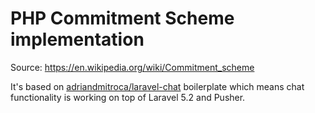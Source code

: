# PHP Commitment Scheme implementation

Source: https://en.wikipedia.org/wiki/Commitment_scheme

It's based on [adriandmitroca/laravel-chat](https://github.com/adriandmitroca/laravel-chat) boilerplate which means chat functionality is working on top of Laravel 5.2 and Pusher.
